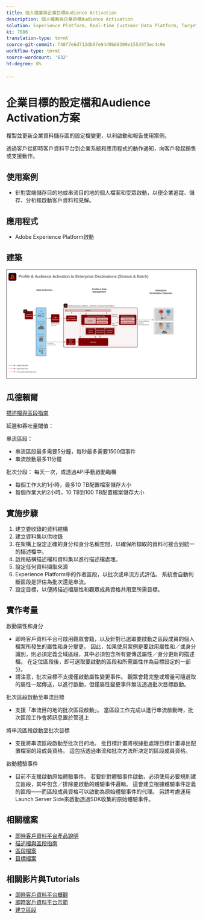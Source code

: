 ```yaml
---
title: 個人檔案與企業目標Audience Activation
description: 個人檔案與企業目標Audience Activation
solution: Experience Platform, Real-time Customer Data Platform, Target, Audience Manager, Analytics, Experience Cloud Services, Data Collection
kt: 7086
translation-type: tm+mt
source-git-commit: f48f7e6d712db97e94d9b60309e15539f3ec4c9e
workflow-type: tm+mt
source-wordcount: '632'
ht-degree: 0%

---
```



# 企業目標的設定檔和Audience Activation方案

複製並更新企業資料儲存區的設定檔變更，以利啟動和報告使用案例。

透過客戶從即時客戶資料平台到企業系統和應用程式的動作通知，向客戶發起銷售或支援動作。

## 使用案例

* 針對雲端儲存目的地或串流目的地的個人檔案和受眾啟動，以便企業追蹤、儲存、分析和啟動客戶資料和見解。

## 應用程式

* Adobe Experience Platform啟動

## 建築

<img src="assets/enterprise_destination.svg" alt="企業啟動方案的參考架構" style="border:1px solid #4a4a4a" />

## 瓜德賴爾

[描述檔與區段指南](https://experienceleague.adobe.com/docs/experience-platform/profile/guardrails.html?lang=en)

延遲和吞吐量閾值：

串流區段：

* 串流區段最多需要5分鐘，每秒最多需要1500個事件
* 串流啟動最多11分鐘

批次分段：
每天一次，或透過API手動啟動臨機

* 每個工作大約1小時，最多10 TB配置檔案儲存大小
* 每個作業大約2小時，10 TB到100 TB配置檔案儲存大小

## 實施步驟

1. 建立要收錄的資料結構
1. 建立資料集以供收錄
1. 在架構上設定正確的身分和身分名稱空間，以確保所擷取的資料可接合到統一的描述檔中。
1. 啟用結構描述檔和資料集以進行描述檔處理。
1. 設定任何資料擷取來源
1. Experience Platform中的作者區段，以批次或串流方式評估。 系統會自動判斷區段是評估為批次還是串流。
1. 設定目標，以便將描述檔屬性和觀眾成員資格共用至所需目標。

## 實作考量

啟動屬性和身分

* 即時客戶資料平台可啟用觀眾會籍，以及針對已選取要啟動之區段成員的個人檔案所發生的屬性和身分變更。 因此，如果使用案例是要啟用屬性和／或身分識別，則必須定義全域區段，其中必須包含所有要傳送屬性／身分更新的描述檔。 在定位區段後，即可選取要啟動的區段和所需屬性作為目標設定的一部分。
* 請注意，批次目標不支援僅啟動屬性變更事件。 觀眾會籍完整或增量可隨選取的屬性一起傳送，以進行啟動，但僅屬性變更事件無法透過批次目標啟動。

批次區段啟動至串流目標

* 支援「串流目的地的批次區段啟動」。 當區段工作完成以進行串流啟動時，批次區段工作會將訊息置於管道上

將串流區段啟動至批次目標

* 支援將串流區段啟動至批次目的地。 批目標計畫將根據批處理目標計畫導出配置檔案的段成員資格。 這包括透過串流和批次方法所決定的區段成員資格。

啟動體驗事件

* 目前不支援啟動原始體驗事件。 若要針對體驗事件啟動，必須使用必要規則建立區段，其中包含／排除要啟動的體驗事件邏輯。 這會建立根據體驗事件定義的區段——而區段成員資格可以啟動為原始體驗事件的代理。 另請考慮運用Launch Server Side來啟動透過SDK收集的原始體驗事件。

## 相關檔案

* [即時客戶資料平台產品說明](https://helpx.adobe.com/legal/product-descriptions/real-time-customer-data-platform.html)
* [描述檔與區段指南](https://experienceleague.adobe.com/docs/experience-platform/profile/guardrails.html?lang=en)
* [區段檔案](https://experienceleague.adobe.com/docs/experience-platform/segmentation/api/streaming-segmentation.html)
* [目標檔案](https://experienceleague.adobe.com/docs/experience-platform/destinations/catalog/overview.html)

## 相關影片與Tutorials

* [即時客戶資料平台概觀](https://experienceleague.adobe.com/docs/platform-learn/tutorials/application-services/rtcdp/understanding-the-real-time-customer-data-platform.html)
* [即時客戶資料平台示範](https://experienceleague.adobe.com/docs/platform-learn/tutorials/application-services/rtcdp/demo.html)
* [建立區段](https://experienceleague.adobe.com/docs/platform-learn/tutorials/segments/create-segments.html)